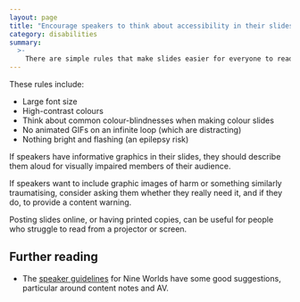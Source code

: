 ```yaml
---
layout: page
title: "Encourage speakers to think about accessibility in their slides"
category: disabilities
summary:
  >-
    There are simple rules that make slides easier for everyone to read.
---
```


These rules include:

*   Large font size
*   High-contrast colours
*   Think about common colour-blindnesses when making colour slides
*   No animated GIFs on an infinite loop (which are distracting)
*   Nothing bright and flashing (an epilepsy risk)

If speakers have informative graphics in their slides, they should describe them aloud for visually impaired members of their audience.

If speakers want to include graphic images of harm or something similarly traumatising, consider asking them whether they really need it, and if they do, to provide a content warning.

Posting slides online, or having printed copies, can be useful for people who struggle to read from a projector or screen.

## Further reading

*   The [speaker guidelines](https://nineworlds.co.uk/news/2016/08/05/speaker-guidelines) for Nine Worlds have some good suggestions, particular around content notes and AV.
